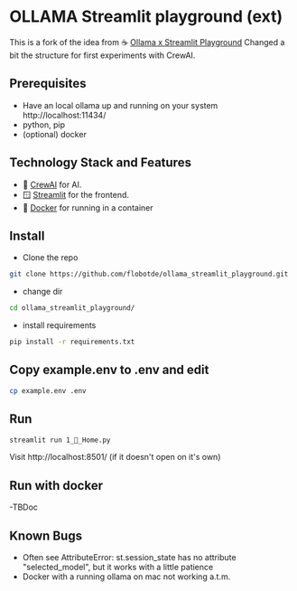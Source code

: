 # OLLAMA Streamlit playground (ext)

This is a fork of the idea from ☕️ [Ollama x Streamlit Playground](https://github.com/tonykipkemboi/ollama_streamlit_demos)
Changed a bit the structure for first experiments with CrewAI.

## Prerequisites

* Have an local ollama up and running on your system http://localhost:11434/
* python, pip
* (optional) docker 

## Technology Stack and Features
- 🚀 [CrewAI](https://https://crewai.com/) for AI.
- 🪟 [Streamlit](https://https://streamlit.io/) for the frontend.
- 🐋 [Docker](https://www.docker.com) for running in a container

## Install

- Clone the repo

```bash
git clone https://github.com/flobotde/ollama_streamlit_playground.git
```

- change dir 

```bash
cd ollama_streamlit_playground/
```

- install requirements

```bash
pip install -r requirements.txt
```
## Copy example.env to .env and edit

```bash
cp example.env .env
```

## Run

```bash
streamlit run 1_🏡_Home.py
```

Visit http://localhost:8501/ (if it doesn't open on it's own)

## Run with docker

-TBDoc

## Known Bugs

- Often see AttributeError: st.session_state has no attribute "selected_model", but it works with a little patience
- Docker with a running ollama on mac not working a.t.m.